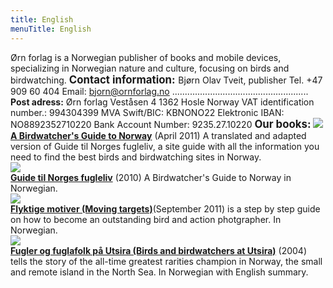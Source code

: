 ```yaml
---
title: English
menuTitle: English
---
```


Ørn forlag is a Norwegian publisher of books and mobile devices, specializing in Norwegian nature and culture, focusing on birds and birdwatching. <big>**Contact information:** </big>Bjørn Olav Tveit, publisher Tel. +47 909 60 404 Email: bjorn@ornforlag.no ...................................................... **Post adress:** Ørn forlag Veståsen 4 1362 Hosle Norway <bold>VAT identification number.:</bold> 994304399 MVA Swift/BIC: KBNONO22 Elektronic IBAN: NO8892352710220 Bank Account Number: 9235.27.10220 <big>**Our books:**</big> [![](/ABirdwatchersGuideToNorway_Tveit_frontcover_thumb.jpg)  
**A Birdwatcher's Guide to Norway**](/BirdwatchersGuidetoNorway) (April 2011) A translated and adapted version of Guide til Norges fugleliv, a site guide with all the information you need to find the best birds and birdwatching sites in Norway.  
[![](/Guide_til_Norges_fugleliv-omslag_thumb.jpg)  
**Guide til Norges fugleliv**](/GuideTilNorgesFugleliv) (2010) A Birdwatcher's Guide to Norway in Norwegian.  
[![](/Flyktige_motiver_thumb.jpg)  
**Flyktige motiver (Moving targets)**](/FlyktigeMotiver)(September 2011) is a step by step guide on how to become an outstanding bird and action photgrapher. In Norwegian.  
[![](/utsira_bok_thumb.jpg)  
**Fugler og fuglafolk på Utsira (Birds and birdwatchers at Utsira)**](/Utsira) (2004) tells the story of the all-time greatest rarities champion in Norway, the small and remote island in the North Sea. In Norwegian with English summary.